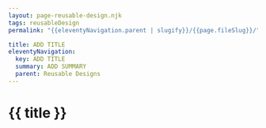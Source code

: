 ```yaml
---
layout: page-reusable-design.njk
tags: reusableDesign
permalink: "{{eleventyNavigation.parent | slugify}}/{{page.fileSlug}}/"

title: ADD TITLE
eleventyNavigation:
  key: ADD TITLE
  summary: ADD SUMMARY
  parent: Reusable Designs
---
```


# {{ title }}

<!-- ADD CONTENT -->